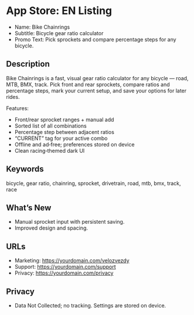# App Store: EN Listing

- Name: Bike Chainrings
- Subtitle: Bicycle gear ratio calculator
- Promo Text: Pick sprockets and compare percentage steps for any bicycle.

## Description
Bike Chainrings is a fast, visual gear ratio calculator for any bicycle — road, MTB, BMX, track. Pick front and rear sprockets, compare ratios and percentage steps, mark your current setup, and save your options for later rides.

Features:
- Front/rear sprocket ranges + manual add
- Sorted list of all combinations
- Percentage step between adjacent ratios
- “CURRENT” tag for your active combo
- Offline and ad‑free; preferences stored on device
- Clean racing‑themed dark UI

## Keywords
bicycle, gear ratio, chainring, sprocket, drivetrain, road, mtb, bmx, track, race

## What’s New
- Manual sprocket input with persistent saving.
- Improved design and spacing.

## URLs
- Marketing: https://yourdomain.com/velozvezdy
- Support: https://yourdomain.com/support
- Privacy: https://yourdomain.com/privacy

## Privacy
- Data Not Collected; no tracking. Settings are stored on device.
